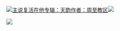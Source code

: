 [![](https://res.chinacath.cn/web/2024/11/08/1731030050068.png@!w100h100)主说复活在他专辑：天韵作者：周至教区![](https://res.chinacath.cn/web/icon/play-128.png)](http://www.zhouzhidiocese.com/track/109365)

![](https://res.chinacath.cn/web/images/2022/12/02/1669944370624.jpg)